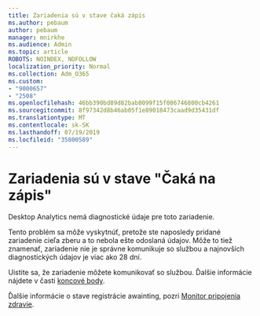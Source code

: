 ```yaml
---
title: Zariadenia sú v stave čaká zápis
ms.author: pebaum
author: pebaum
manager: mnirkhe
ms.audience: Admin
ms.topic: article
ROBOTS: NOINDEX, NOFOLLOW
localization_priority: Normal
ms.collection: Adm_O365
ms.custom:
- "9000657"
- "2508"
ms.openlocfilehash: 46bb390bd89d82bab8099f15f086746800cb4261
ms.sourcegitcommit: 8f97342d8b46ab05f1e89018473caad9d35431df
ms.translationtype: MT
ms.contentlocale: sk-SK
ms.lasthandoff: 07/19/2019
ms.locfileid: "35800589"
---
```

# <a name="devices-are-in-awaiting-enrollment-state"></a>Zariadenia sú v stave "Čaká na zápis"

Desktop Analytics nemá diagnostické údaje pre toto zariadenie. 

Tento problém sa môže vyskytnúť, pretože ste naposledy pridané zariadenie cieľa zberu a to nebola ešte odoslaná údajov. Môže to tiež znamenať, zariadenie nie je správne komunikuje so službou a najnovších diagnostických údajov je viac ako 28 dní.

Uistite sa, že zariadenie môžete komunikovať so službou. Ďalšie informácie nájdete v časti [koncové body](https://docs.microsoft.com/sccm/desktop-analytics/enable-data-sharing#endpoints).

Ďalšie informácie o stave registrácie awainting, pozri [Monitor pripojenia zdravie](https://docs.microsoft.com/sccm/desktop-analytics/monitor-connection-health#awaiting-enrollment).
